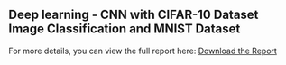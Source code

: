 ## Deep learning -  CNN with CIFAR-10 Dataset Image Classification and MNIST Dataset
For more details, you can view the full report here: [Download the Report](Final-ML.pdf)

